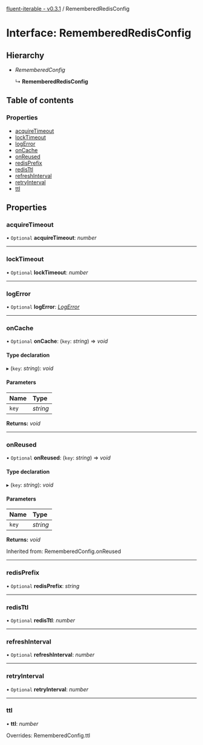 [fluent-iterable - v0.3.1](../README.md) / RememberedRedisConfig

# Interface: RememberedRedisConfig

## Hierarchy

- *RememberedConfig*

  ↳ **RememberedRedisConfig**

## Table of contents

### Properties

- [acquireTimeout](rememberedredisconfig.md#acquiretimeout)
- [lockTimeout](rememberedredisconfig.md#locktimeout)
- [logError](rememberedredisconfig.md#logerror)
- [onCache](rememberedredisconfig.md#oncache)
- [onReused](rememberedredisconfig.md#onreused)
- [redisPrefix](rememberedredisconfig.md#redisprefix)
- [redisTtl](rememberedredisconfig.md#redisttl)
- [refreshInterval](rememberedredisconfig.md#refreshinterval)
- [retryInterval](rememberedredisconfig.md#retryinterval)
- [ttl](rememberedredisconfig.md#ttl)

## Properties

### acquireTimeout

• `Optional` **acquireTimeout**: *number*

___

### lockTimeout

• `Optional` **lockTimeout**: *number*

___

### logError

• `Optional` **logError**: [*LogError*](../README.md#logerror)

___

### onCache

• `Optional` **onCache**: (`key`: *string*) => *void*

#### Type declaration

▸ (`key`: *string*): *void*

#### Parameters

| Name | Type |
| :------ | :------ |
| `key` | *string* |

**Returns:** *void*

___

### onReused

• `Optional` **onReused**: (`key`: *string*) => *void*

#### Type declaration

▸ (`key`: *string*): *void*

#### Parameters

| Name | Type |
| :------ | :------ |
| `key` | *string* |

**Returns:** *void*

Inherited from: RememberedConfig.onReused

___

### redisPrefix

• `Optional` **redisPrefix**: *string*

___

### redisTtl

• `Optional` **redisTtl**: *number*

___

### refreshInterval

• `Optional` **refreshInterval**: *number*

___

### retryInterval

• `Optional` **retryInterval**: *number*

___

### ttl

• **ttl**: *number*

Overrides: RememberedConfig.ttl
